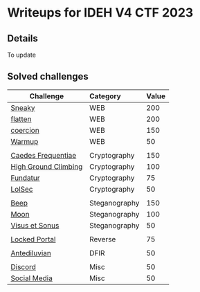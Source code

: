 # Writeups for IDEH V4 CTF 2023

## Details

To update

## Solved challenges

Challenge | Category | Value      
----------|:---------|:-----------
[Sneaky](https://github.com/BaadMaro/CTF/tree/main/IDEH%20V4/WEB/Sneaky) | WEB | 200
[flatten](https://github.com/BaadMaro/CTF/tree/main/IDEH%20V4/WEB/flatten) | WEB | 200
[coercion](https://github.com/BaadMaro/CTF/tree/main/IDEH%20V4/WEB/coercion) | WEB | 150 
[Warmup](https://github.com/BaadMaro/CTF/tree/main/IDEH%20V4/WEB/Warmup) | WEB | 50
[]() | []() | []()
[Caedes Frequentiae](https://github.com/BaadMaro/CTF/tree/main/IDEH%20V4/Cryptography/Caedes%20Frequentiae) | Cryptography | 150
[High Ground Climbing](https://github.com/BaadMaro/CTF/tree/main/IDEH%20V4/Cryptography/High%20Ground%20Climbing) | Cryptography | 100
[Fundatur](https://github.com/BaadMaro/CTF/tree/main/IDEH%20V4/Cryptography/Fundatur) | Cryptography | 75
[LolSec](https://github.com/BaadMaro/CTF/tree/main/IDEH%20V4/Cryptography/LolSec) | Cryptography | 50
[]() | []() | []()
[Beep](https://github.com/BaadMaro/CTF/tree/main/IDEH%20V4/Steganography/Beep) | Steganography | 150
[Moon](https://github.com/BaadMaro/CTF/tree/main/IDEH%20V4/Steganography/Moon) | Steganography | 100
[Visus et Sonus](https://github.com/BaadMaro/CTF/tree/main/IDEH%20V4/Steganography/Visus%20et%20Sonus) | Steganography | 50
[]() | []() | []()
[Locked Portal](https://github.com/BaadMaro/CTF/tree/main/IDEH%20V4/Reverse/Locked%20Portal) | Reverse | 75
[]() | []() | []()
[Antediluvian](https://github.com/BaadMaro/CTF/tree/main/IDEH%20V4/DFIR/Antediluvian) | DFIR | 50
[]() | []() | []()
[Discord](https://github.com/BaadMaro/CTF/tree/main/IDEH%20V4/Misc/Discord) | Misc | 50
[Social Media](https://github.com/BaadMaro/CTF/tree/main/IDEH%20V4/Misc/Social%20Media) | Misc | 50
